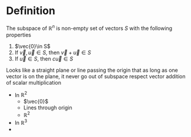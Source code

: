 # Definition
The subspace of $\mathbb{R}^{n}$ is non-empty set of vectors $S$ with the following properties
1. $\vec{0}\in S$
2. If $\vec{v}, \vec{u}\in S$, then $\vec{v}+\vec{u}\in S$
3. If $\vec{u}\in S$, then $c \vec{u}\in S$

Looks like a straight plane or line passing the origin that as long as one vector is on the plane, it never go out of subspace respect vector addition of scalar multiplication
- In $\mathbb{R}^{2}$
	- $\vec{0}$
	- Lines through origin
	- $\mathbb{R}^{2}$
- In $\mathbb{R}^{3}$
- 